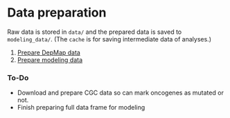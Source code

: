 # Data preparation

Raw data is stored in `data/` and the prepared data is saved to `modeling_data/`. (The `cache` is for saving intermediate data of analyses.)

1. [Prepare DepMap data](005_prepare-depmap-data.md)
2. [Prepare modeling data](010_prepare-modeling-data.md)

### To-Do

- Download and prepare CGC data so can mark oncogenes as mutated or not.
- Finish preparing full data frame for modeling
